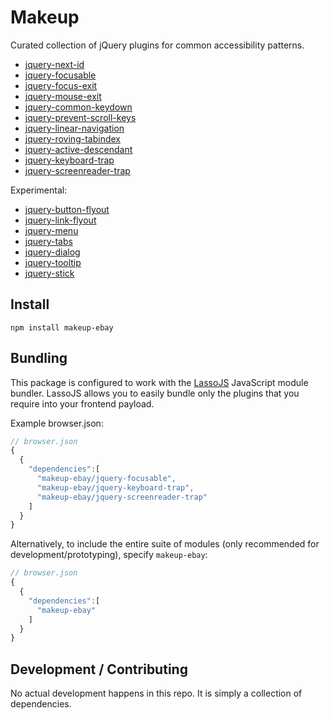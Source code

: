 # Makeup

Curated collection of jQuery plugins for common accessibility patterns.

* [jquery-next-id](https://github.com/ianmcburnie/jquery-next-id)
* [jquery-focusable](https://github.com/ianmcburnie/jquery-focusable)
* [jquery-focus-exit](https://github.com/ianmcburnie/jquery-focus-exit)
* [jquery-mouse-exit](https://github.com/ianmcburnie/jquery-mouse-exit)
* [jquery-common-keydown](https://github.com/ianmcburnie/jquery-common-keydown)
* [jquery-prevent-scroll-keys](https://github.com/ianmcburnie/jquery-prevent-scroll-keys)
* [jquery-linear-navigation](https://github.com/ianmcburnie/jquery-linear-navigation)
* [jquery-roving-tabindex](https://github.com/ianmcburnie/jquery-roving-tabindex)
* [jquery-active-descendant](https://github.com/ianmcburnie/jquery-active-descendant)
* [jquery-keyboard-trap](https://github.com/ianmcburnie/jquery-keyboard-trap)
* [jquery-screenreader-trap](https://github.com/ianmcburnie/jquery-screenreader-trap)

Experimental:

* [jquery-button-flyout](https://github.com/ianmcburnie/jquery-button-flyout)
* [jquery-link-flyout](https://github.com/ianmcburnie/jquery-link-flyout)
* [jquery-menu](https://github.com/ianmcburnie/jquery-menu)
* [jquery-tabs](https://github.com/ianmcburnie/jquery-tabs)
* [jquery-dialog](https://github.com/ianmcburnie/jquery-dialog)
* [jquery-tooltip](https://github.com/ianmcburnie/jquery-tooltip)
* [jquery-stick](https://github.com/ianmcburnie/jquery-stick)

## Install

`npm install makeup-ebay`

## Bundling

This package is configured to work with the <a href="https://github.com/lasso-js/lasso">LassoJS</a> JavaScript module bundler. LassoJS allows you to easily bundle only the plugins that you require into your frontend payload.

Example browser.json:

```js
// browser.json
{
  {
    "dependencies":[
      "makeup-ebay/jquery-focusable",
      "makeup-ebay/jquery-keyboard-trap",
      "makeup-ebay/jquery-screenreader-trap"
    ]
  }
}
```

Alternatively, to include the entire suite of modules (only recommended for development/prototyping), specify `makeup-ebay`:

```js
// browser.json
{
  {
    "dependencies":[
      "makeup-ebay"
    ]
  }
}
```

## Development / Contributing

No actual development happens in this repo. It is simply a collection of dependencies.
